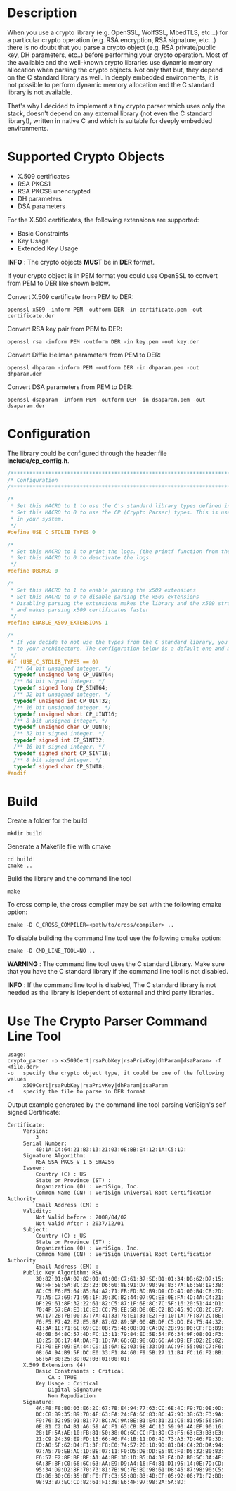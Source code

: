 # Description

When you use a crypto library (e.g. OpenSSL, WolfSSL, MbedTLS, etc...) for a particular crypto operation
(e.g. RSA encryption, RSA signature, etc...) there is no doubt that you parse a crypto object
(e.g. RSA private/public key, DH parameters, etc..) before performing your crypto operation.
Most of the available and the well-known crypto libraries use dynamic memory allocation when
parsing the crypto objects. Not only that but, they depend on the C standard library as well.
In deeply embedded environments, it is not possible to perform dynamic memory allocation and
the C standard library is not available.

That's why I decided to implement a tiny crypto parser which uses only the stack, doesn't depend
on any external library (not even the C standard library!), written in native C and which is
suitable for deeply embedded environments.

# Supported Crypto Objects

- X.509 certificates
- RSA PKCS1
- RSA PKCS8 unencrypted
- DH parameters
- DSA parameters

For the X.509 certificates, the following extensions are supported:
- Basic Constraints
- Key Usage
- Extended Key Usage

**INFO** : The crypto objects **MUST** be in **DER** format.

If your crypto object is in PEM format you could use OpenSSL to convert from PEM to DER like shown below.

Convert X.509 certificate from PEM to DER:

```shell
openssl x509 -inform PEM -outform DER -in certificate.pem -out certificate.der
```

Convert RSA key pair from PEM to DER:

```shell
openssl rsa -inform PEM -outform DER -in key.pem -out key.der
```

Convert Diffie Hellman parameters from PEM to DER:

```shell
openssl dhparam -inform PEM -outform DER -in dhparam.pem -out dhparam.der
```

Convert DSA parameters from PEM to DER:

```shell
openssl dsaparam -inform PEM -outform DER -in dsaparam.pem -out dsaparam.der
```

# Configuration

The library could be configured through the header file **include/cp_config.h**.

```c
/******************************************************************************/
/* Configuration                                                              */
/******************************************************************************/

/*
 * Set this MACRO to 1 to use the C's standard library types defined in <stdint.h> (e.g. uint8_t, uint16_t, etc...)
 * Set this MACRO to 0 to use the CP (Crypto Parser) types. This is useful is the C standard library is not available
 * in your system.
 */
#define USE_C_STDLIB_TYPES 0

/*
 * Set this MACRO to 1 to print the logs. (the printf function from the C standard library is used)
 * Set this MACRO to 0 to deactivate the logs.
 */
#define DBGMSG 0

/*
 * Set this MACRO to 1 to enable parsing the x509 extensions
 * Set this MACRO to 0 to disable parsing the x509 extensions
 * Disabling parsing the extensions makes the library and the x509 structure smaller
 * and makes parsing x509 certificates faster
 */
#define ENABLE_X509_EXTENSIONS 1

/*
 * If you decide to not use the types from the C standard library, you must configure the crypto parser types according
 * to your architecture. The configuration below is a default one and may not be suitable for your architecture.
 */
#if (USE_C_STDLIB_TYPES == 0)
  /** 64 bit unsigned integer. */
  typedef unsigned long CP_UINT64;
  /** 64 bit signed integer. */
  typedef signed long CP_SINT64;
  /** 32 bit unsigned integer. */
  typedef unsigned int CP_UINT32;
  /** 16 bit unsigned integer. */
  typedef unsigned short CP_UINT16;
  /** 8 bit unsigned integer. */
  typedef unsigned char CP_UINT8;
  /** 32 bit signed integer. */
  typedef signed int CP_SINT32;
  /** 16 bit signed integer. */
  typedef signed short CP_SINT16;
  /** 8 bit signed integer. */
  typedef signed char CP_SINT8;
#endif
```

# Build

Create a folder for the build

```shell
mkdir build
```

Generate a Makefile file with cmake

```shell
cd build
cmake ..
```

Build the library and the command line tool

```shell
make
```

To cross compile, the cross compiler may be set with the following cmake option:

```shell
cmake -D C_CROSS_COMPILER=<path/to/cross/compiler> ..
```

To disable building the command line tool use the following cmake option:

```shell
cmake -D CMD_LINE_TOOL=NO ..
```

**WARNING** : The command line tool uses the C standard Library. Make sure that you have the C standard library if the command line tool is not disabled.

**INFO** : If the command line tool is disabled, The C standard library is not needed as the library is idependent of external and third party libraries.

# Use The Crypto Parser Command Line Tool

```
usage:
crypto_parser -o <x509Cert|rsaPubKey|rsaPrivKey|dhParam|dsaParam> -f <file.der>
-o   specify the crypto object type, it could be one of the following values
     x509Cert|rsaPubKey|rsaPrivKey|dhParam|dsaParam
-f   specify the file to parse in DER format
```

Output example generated by the command line tool parsing VeriSign's self signed Certificate:

```
Certificate:
	 Version:
		 3
	 Serial Number:
		 40:1A:C4:64:21:B3:13:21:03:0E:BB:E4:12:1A:C5:1D:
	 Signature Algorithm:
		 RSA_SSA_PKCS_V_1_5_SHA256
	 Issuer:
		 Country (C) : US
		 State or Province (ST) :
		 Organization (O) : VeriSign, Inc.
		 Common Name (CN) : VeriSign Universal Root Certification Authority
		 Email Address (EM) :
	 Validity:
		 Not Valid before : 2008/04/02
		 Not Valid After : 2037/12/01
	 Subject:
		 Country (C) : US
		 State or Province (ST) :
		 Organization (O) : VeriSign, Inc.
		 Common Name (CN) : VeriSign Universal Root Certification Authority
		 Email Address (EM) :
	 Public Key Algorithm: RSA
		 30:82:01:0A:02:82:01:01:00:C7:61:37:5E:B1:01:34:DB:62:D7:15:
		 9B:FF:58:5A:8C:23:23:D6:60:8E:91:D7:90:98:83:7A:E6:58:19:38:
		 8C:C5:F6:E5:64:85:B4:A2:71:FB:ED:BD:B9:DA:CD:4D:00:B4:C8:2D:
		 73:A5:C7:69:71:95:1F:39:3C:B2:44:07:9C:E8:0E:FA:4D:4A:C4:21:
		 DF:29:61:8F:32:22:61:82:C5:87:1F:6E:8C:7C:5F:16:20:51:44:D1:
		 70:4F:57:EA:E3:1C:E3:CC:79:EE:58:D8:0E:C2:B3:45:93:C0:2C:E7:
		 9A:17:2B:7B:00:37:7A:41:33:78:E1:33:E2:F3:10:1A:7F:87:2C:BE:
		 F6:F5:F7:42:E2:E5:BF:87:62:89:5F:00:4B:DF:C5:DD:E4:75:44:32:
		 41:3A:1E:71:6E:69:CB:0B:75:46:08:D1:CA:D2:2B:95:D0:CF:FB:B9:
		 40:6B:64:8C:57:4D:FC:13:11:79:84:ED:5E:54:F6:34:9F:08:01:F3:
		 10:25:06:17:4A:DA:F1:1D:7A:66:6B:98:60:66:A4:D9:EF:D2:2E:82:
		 F1:F0:EF:09:EA:44:C9:15:6A:E2:03:6E:33:D3:AC:9F:55:00:C7:F6:
		 08:6A:94:B9:5F:DC:E0:33:F1:84:60:F9:5B:27:11:B4:FC:16:F2:BB:
		 56:6A:80:25:8D:02:03:01:00:01:
	 X.509 Extensions (4)
		 Basic Constraints : Critical
			 CA : TRUE
		 Key Usage : Critical
			 Digital Signature
			 Non Repudiation
	 Signature:
		 4A:F8:F8:B0:03:E6:2C:67:7B:E4:94:77:63:CC:6E:4C:F9:7D:0E:0D:
		 DC:C8:B9:35:B9:70:4F:63:FA:24:FA:6C:83:8C:47:9D:3B:63:F3:9A:
		 F9:76:32:95:91:B1:77:BC:AC:9A:BE:B1:E4:31:21:C6:81:95:56:5A:
		 0E:B1:C2:D4:B1:A6:59:AC:F1:63:CB:B8:4C:1D:59:90:4A:EF:90:16:
		 28:1F:5A:AE:10:FB:81:50:38:0C:6C:CC:F1:3D:C3:F5:63:E3:B3:E3:
		 21:C9:24:39:E9:FD:15:66:46:F4:1B:11:D0:4D:73:A3:7D:46:F9:3D:
		 ED:A8:5F:62:D4:F1:3F:F8:E0:74:57:2B:18:9D:81:B4:C4:28:DA:94:
		 97:A5:70:EB:AC:1D:BE:07:11:F0:D5:DB:DD:E5:8C:F0:D5:32:B0:83:
		 E6:57:E2:8F:BF:BE:A1:AA:BF:3D:1D:B5:D4:38:EA:D7:B0:5C:3A:4F:
		 6A:3F:8F:C0:66:6C:63:AA:E9:D9:A4:16:F4:81:D1:95:14:0E:7D:CD:
		 95:34:D9:D2:8F:70:73:81:7B:9C:7E:BD:98:61:D8:45:87:98:90:C5:
		 EB:86:30:C6:35:BF:F0:FF:C3:55:88:83:4B:EF:05:92:06:71:F2:B8:
		 98:93:B7:EC:CD:82:61:F1:38:E6:4F:97:98:2A:5A:8D:

```
